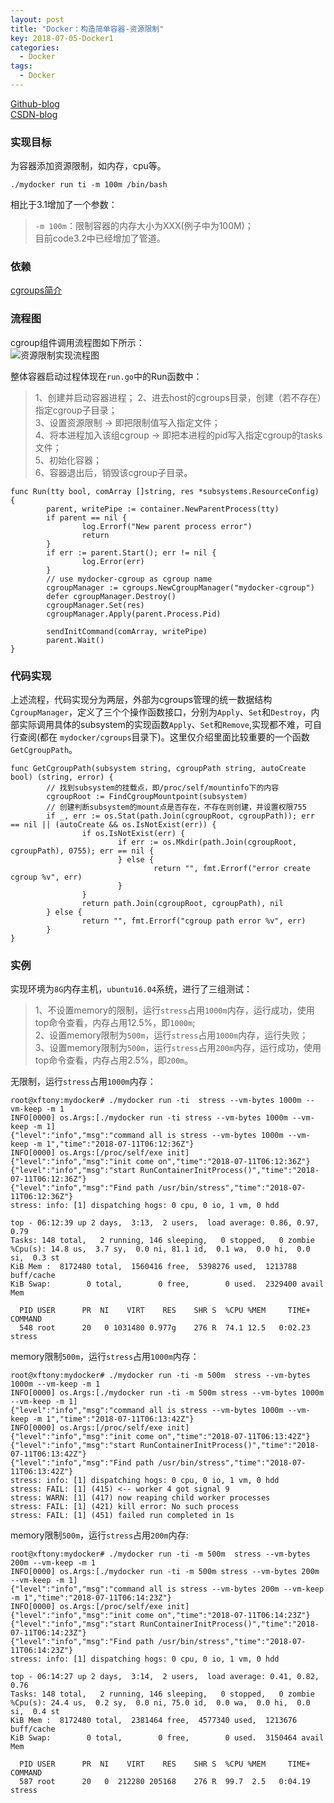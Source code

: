 ```yaml
---
layout: post
title: "Docker：构造简单容器-资源限制"
key: 2018-07-05-Docker1
categories:
  - Docker
tags:
  - Docker
---
```

[Github-blog](https://xftony.github.io/all.html)     
[CSDN-blog](https://blog.csdn.net/xftony)  

### 实现目标    
为容器添加资源限制，如内存，cpu等。    

    ./mydocker run ti -m 100m /bin/bash

相比于3.1增加了一个参数：
>`-m 100m`：限制容器的内存大小为XXX(例子中为100M)；   
>目前code3.2中已经增加了管道。  


<!--more-->  

### 依赖  
[cgroups简介](https://xftony.github.io/docker/2018/05/08/Docker%E5%9F%BA%E7%A1%80%E6%8A%80%E6%9C%AF-cgroups.html)

### 流程图  
cgroup组件调用流程图如下所示：  
![资源限制实现流程图](https://raw.githubusercontent.com/xftony/xftony.github.io/master/_images/2018-07-05-自己动手写Docker实践3.2流程图.png)    
  
整体容器启动过程体现在`run.go`中的Run函数中：  
>1、创建并启动容器进程；
>2、进去host的cgroups目录，创建（若不存在）指定cgroup子目录；  
>3、设置资源限制 -> 即把限制值写入指定文件；   
>4、将本进程加入该组cgroup -> 即把本进程的pid写入指定cgroup的tasks文件；   
>5、初始化容器；  
>6、容器退出后，销毁该cgroup子目录。     
    
	func Run(tty bool, comArray []string, res *subsystems.ResourceConfig) {
	        parent, writePipe := container.NewParentProcess(tty)
	        if parent == nil {
	                log.Errorf("New parent process error")
	                return
	        }
	        if err := parent.Start(); err != nil {
	                log.Error(err)
	        }
	        // use mydocker-cgroup as cgroup name
	        cgroupManager := cgroups.NewCgroupManager("mydocker-cgroup")
	        defer cgroupManager.Destroy()
	        cgroupManager.Set(res)
	        cgroupManager.Apply(parent.Process.Pid)
	
	        sendInitCommand(comArray, writePipe)
	        parent.Wait()
	}

    
### 代码实现    
上述流程，代码实现分为两层，外部为cgroups管理的统一数据结构 `CgroupManager`，定义了三个个操作函数接口，分别为`Apply`、`Set`和`Destroy`，内部实际调用具体的subsystem的实现函数`Apply`、`Set`和`Remove`,实现都不难，可自行查阅(都在 `mydocker/cgroups`目录下)。这里仅介绍里面比较重要的一个函数`GetCgroupPath`。    

	func GetCgroupPath(subsystem string, cgroupPath string, autoCreate bool) (string, error) {
            // 找到subsystem的挂载点，即/proc/self/mountinfo下的内容  
	        cgroupRoot := FindCgroupMountpoint(subsystem)
            // 创建判断subsystem的mount点是否存在，不存在则创建，并设置权限755
	        if _, err := os.Stat(path.Join(cgroupRoot, cgroupPath)); err == nil || (autoCreate && os.IsNotExist(err)) {
	                if os.IsNotExist(err) {
	                        if err := os.Mkdir(path.Join(cgroupRoot, cgroupPath), 0755); err == nil {
	                        } else {
	                                return "", fmt.Errorf("error create cgroup %v", err)
	                        }
	                }
	                return path.Join(cgroupRoot, cgroupPath), nil
	        } else {
	                return "", fmt.Errorf("cgroup path error %v", err)
	        }
	}

### 实例   

实现环境为`8G`内存主机，`ubuntu16.04`系统，进行了三组测试：  

>1、不设置memory的限制，运行`stress`占用`1000m`内存，运行成功，使用top命令查看，内存占用12.5%，即`1000m`;   
>2、设置memory限制为`500m`，运行`stress`占用`1000m`内存，运行失败；     
>3、设置memory限制为`500m`，运行`stress`占用`200m`内存，运行成功，使用top命令查看，内存占用2.5%，即`200m`。   


无限制，运行`stress`占用`1000m`内存： 

	root@xftony:mydocker# ./mydocker run -ti  stress --vm-bytes 1000m --vm-keep -m 1 
	INFO[0000] os.Args:[./mydocker run -ti stress --vm-bytes 1000m --vm-keep -m 1] 
	{"level":"info","msg":"command all is stress --vm-bytes 1000m --vm-keep -m 1","time":"2018-07-11T06:12:36Z"}
	INFO[0000] os.Args:[/proc/self/exe init]                
	{"level":"info","msg":"init come on","time":"2018-07-11T06:12:36Z"}
	{"level":"info","msg":"start RunContainerInitProcess()","time":"2018-07-11T06:12:36Z"}
	{"level":"info","msg":"Find path /usr/bin/stress","time":"2018-07-11T06:12:36Z"}
	stress: info: [1] dispatching hogs: 0 cpu, 0 io, 1 vm, 0 hdd

	top - 06:12:39 up 2 days,  3:13,  2 users,  load average: 0.86, 0.97, 0.79
	Tasks: 148 total,   2 running, 146 sleeping,   0 stopped,   0 zombie
	%Cpu(s): 14.8 us,  3.7 sy,  0.0 ni, 81.1 id,  0.1 wa,  0.0 hi,  0.0 si,  0.3 st
	KiB Mem :  8172480 total,  1560416 free,  5398276 used,  1213788 buff/cache
	KiB Swap:        0 total,        0 free,        0 used.  2329400 avail Mem 
	
	  PID USER      PR  NI    VIRT    RES    SHR S  %CPU %MEM     TIME+ COMMAND                                             
	  548 root      20   0 1031480 0.977g    276 R  74.1 12.5   0:02.23 stress   

memory限制`500m`，运行`stress`占用`1000m`内存：

	root@xftony:mydocker# ./mydocker run -ti -m 500m  stress --vm-bytes 1000m --vm-keep -m 1 
	INFO[0000] os.Args:[./mydocker run -ti -m 500m stress --vm-bytes 1000m --vm-keep -m 1] 
	{"level":"info","msg":"command all is stress --vm-bytes 1000m --vm-keep -m 1","time":"2018-07-11T06:13:42Z"}
	INFO[0000] os.Args:[/proc/self/exe init]                
	{"level":"info","msg":"init come on","time":"2018-07-11T06:13:42Z"}
	{"level":"info","msg":"start RunContainerInitProcess()","time":"2018-07-11T06:13:42Z"}
	{"level":"info","msg":"Find path /usr/bin/stress","time":"2018-07-11T06:13:42Z"}
	stress: info: [1] dispatching hogs: 0 cpu, 0 io, 1 vm, 0 hdd
	stress: FAIL: [1] (415) <-- worker 4 got signal 9
	stress: WARN: [1] (417) now reaping child worker processes
	stress: FAIL: [1] (421) kill error: No such process
	stress: FAIL: [1] (451) failed run completed in 1s

memory限制`500m`，运行`stress`占用`200m`内存:

	root@xftony:mydocker# ./mydocker run -ti -m 500m  stress --vm-bytes 200m --vm-keep -m 1  
	INFO[0000] os.Args:[./mydocker run -ti -m 500m stress --vm-bytes 200m --vm-keep -m 1] 
	{"level":"info","msg":"command all is stress --vm-bytes 200m --vm-keep -m 1","time":"2018-07-11T06:14:23Z"}
	INFO[0000] os.Args:[/proc/self/exe init]                
	{"level":"info","msg":"init come on","time":"2018-07-11T06:14:23Z"}
	{"level":"info","msg":"start RunContainerInitProcess()","time":"2018-07-11T06:14:23Z"}
	{"level":"info","msg":"Find path /usr/bin/stress","time":"2018-07-11T06:14:23Z"}
	stress: info: [1] dispatching hogs: 0 cpu, 0 io, 1 vm, 0 hdd
    
	top - 06:14:27 up 2 days,  3:14,  2 users,  load average: 0.41, 0.82, 0.76
	Tasks: 148 total,   2 running, 146 sleeping,   0 stopped,   0 zombie
	%Cpu(s): 24.4 us,  0.2 sy,  0.0 ni, 75.0 id,  0.0 wa,  0.0 hi,  0.0 si,  0.4 st
	KiB Mem :  8172480 total,  2381464 free,  4577340 used,  1213676 buff/cache
	KiB Swap:        0 total,        0 free,        0 used.  3150464 avail Mem 
	
	  PID USER      PR  NI    VIRT    RES    SHR S  %CPU %MEM     TIME+ COMMAND                                             
	  587 root      20   0  212280 205168    276 R  99.7  2.5   0:04.19 stress 
      